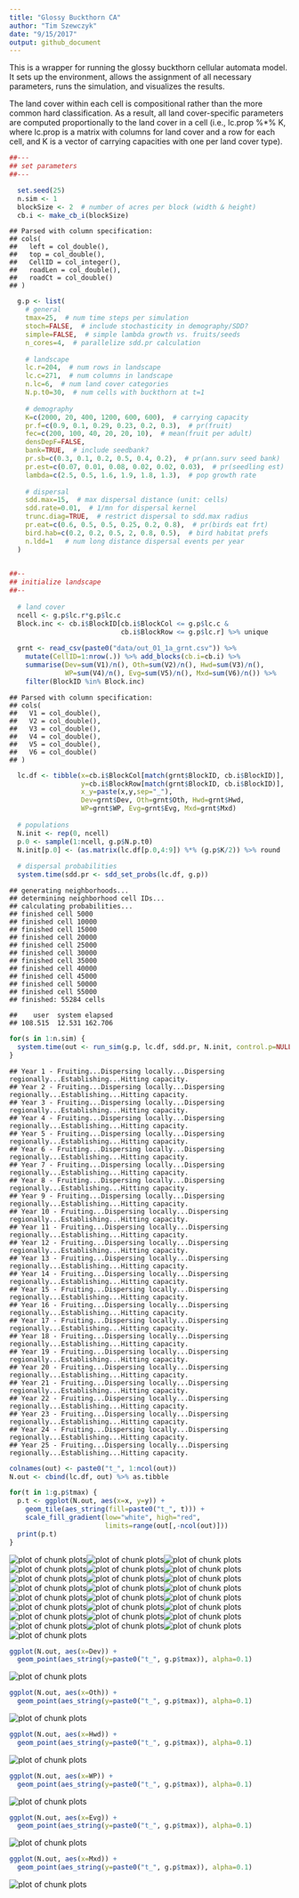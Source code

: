 ```yaml
---
title: "Glossy Buckthorn CA"
author: "Tim Szewczyk"
date: "9/15/2017"
output: github_document
---
```


This is a wrapper for running the glossy buckthorn cellular automata model. It sets up the environment, allows the assignment of all necessary parameters, runs the simulation, and visualizes the results.

The land cover within each cell is compositional rather than the more common hard classification. As a result, all land cover-specific parameters are computed proportionally to the land cover in a cell (i.e., lc.prop %*% K, where lc.prop is a matrix with columns for land cover and a row for each cell, and K is a vector of carrying capacities with one per land cover type).





```r
##---
## set parameters
##---

  set.seed(25)
  n.sim <- 1
  blockSize <- 2  # number of acres per block (width & height)
  cb.i <- make_cb_i(blockSize)
```

```
## Parsed with column specification:
## cols(
##   left = col_double(),
##   top = col_double(),
##   CellID = col_integer(),
##   roadLen = col_double(),
##   roadCt = col_double()
## )
```

```r
  g.p <- list(
    # general
    tmax=25,  # num time steps per simulation
    stoch=FALSE,  # include stochasticity in demography/SDD?
    simple=FALSE,  # simple lambda growth vs. fruits/seeds
    n_cores=4,  # parallelize sdd.pr calculation
    
    # landscape
    lc.r=204,  # num rows in landscape
    lc.c=271,  # num columns in landscape
    n.lc=6,  # num land cover categories
    N.p.t0=30,  # num cells with buckthorn at t=1
    
    # demography
    K=c(2000, 20, 400, 1200, 600, 600),  # carrying capacity
    pr.f=c(0.9, 0.1, 0.29, 0.23, 0.2, 0.3),  # pr(fruit)
    fec=c(200, 100, 40, 20, 20, 10),  # mean(fruit per adult)
    densDepF=FALSE,
    bank=TRUE,  # include seedbank?
    pr.sb=c(0.3, 0.1, 0.2, 0.5, 0.4, 0.2),  # pr(ann.surv seed bank)
    pr.est=c(0.07, 0.01, 0.08, 0.02, 0.02, 0.03),  # pr(seedling est)
    lambda=c(2.5, 0.5, 1.6, 1.9, 1.8, 1.3),  # pop growth rate
    
    # dispersal
    sdd.max=15,  # max dispersal distance (unit: cells)
    sdd.rate=0.01,  # 1/mn for dispersal kernel
    trunc.diag=TRUE,  # restrict dispersal to sdd.max radius
    pr.eat=c(0.6, 0.5, 0.5, 0.25, 0.2, 0.8),  # pr(birds eat frt)
    bird.hab=c(0.2, 0.2, 0.5, 2, 0.8, 0.5),  # bird habitat prefs
    n.ldd=1   # num long distance dispersal events per year
  )
  

##--
## initialize landscape
##--
  
  # land cover
  ncell <- g.p$lc.r*g.p$lc.c
  Block.inc <- cb.i$BlockID[cb.i$BlockCol <= g.p$lc.c &
                            cb.i$BlockRow <= g.p$lc.r] %>% unique
  
  grnt <- read_csv(paste0("data/out_01_1a_grnt.csv")) %>% 
    mutate(CellID=1:nrow(.)) %>% add_blocks(cb.i=cb.i) %>% 
    summarise(Dev=sum(V1)/n(), Oth=sum(V2)/n(), Hwd=sum(V3)/n(), 
              WP=sum(V4)/n(), Evg=sum(V5)/n(), Mxd=sum(V6)/n()) %>%
    filter(BlockID %in% Block.inc) 
```

```
## Parsed with column specification:
## cols(
##   V1 = col_double(),
##   V2 = col_double(),
##   V3 = col_double(),
##   V4 = col_double(),
##   V5 = col_double(),
##   V6 = col_double()
## )
```

```r
  lc.df <- tibble(x=cb.i$BlockCol[match(grnt$BlockID, cb.i$BlockID)],
                  y=cb.i$BlockRow[match(grnt$BlockID, cb.i$BlockID)],
                  x_y=paste(x,y,sep="_"),
                  Dev=grnt$Dev, Oth=grnt$Oth, Hwd=grnt$Hwd,
                  WP=grnt$WP, Evg=grnt$Evg, Mxd=grnt$Mxd)
  
  # populations
  N.init <- rep(0, ncell)
  p.0 <- sample(1:ncell, g.p$N.p.t0)
  N.init[p.0] <- (as.matrix(lc.df[p.0,4:9]) %*% (g.p$K/2)) %>% round
  
  # dispersal probabilities
  system.time(sdd.pr <- sdd_set_probs(lc.df, g.p))
```

```
## generating neighborhoods...
## determining neighborhood cell IDs...
## calculating probabilities...
## finished cell 5000 
## finished cell 10000 
## finished cell 15000 
## finished cell 20000 
## finished cell 25000 
## finished cell 30000 
## finished cell 35000 
## finished cell 40000 
## finished cell 45000 
## finished cell 50000 
## finished cell 55000 
## finished: 55284 cells
```

```
##    user  system elapsed 
## 108.515  12.531 162.706
```


```r
for(s in 1:n.sim) {
  system.time(out <- run_sim(g.p, lc.df, sdd.pr, N.init, control.p=NULL))
}
```

```
## Year 1 - Fruiting...Dispersing locally...Dispersing regionally...Establishing...Hitting capacity.
## Year 2 - Fruiting...Dispersing locally...Dispersing regionally...Establishing...Hitting capacity.
## Year 3 - Fruiting...Dispersing locally...Dispersing regionally...Establishing...Hitting capacity.
## Year 4 - Fruiting...Dispersing locally...Dispersing regionally...Establishing...Hitting capacity.
## Year 5 - Fruiting...Dispersing locally...Dispersing regionally...Establishing...Hitting capacity.
## Year 6 - Fruiting...Dispersing locally...Dispersing regionally...Establishing...Hitting capacity.
## Year 7 - Fruiting...Dispersing locally...Dispersing regionally...Establishing...Hitting capacity.
## Year 8 - Fruiting...Dispersing locally...Dispersing regionally...Establishing...Hitting capacity.
## Year 9 - Fruiting...Dispersing locally...Dispersing regionally...Establishing...Hitting capacity.
## Year 10 - Fruiting...Dispersing locally...Dispersing regionally...Establishing...Hitting capacity.
## Year 11 - Fruiting...Dispersing locally...Dispersing regionally...Establishing...Hitting capacity.
## Year 12 - Fruiting...Dispersing locally...Dispersing regionally...Establishing...Hitting capacity.
## Year 13 - Fruiting...Dispersing locally...Dispersing regionally...Establishing...Hitting capacity.
## Year 14 - Fruiting...Dispersing locally...Dispersing regionally...Establishing...Hitting capacity.
## Year 15 - Fruiting...Dispersing locally...Dispersing regionally...Establishing...Hitting capacity.
## Year 16 - Fruiting...Dispersing locally...Dispersing regionally...Establishing...Hitting capacity.
## Year 17 - Fruiting...Dispersing locally...Dispersing regionally...Establishing...Hitting capacity.
## Year 18 - Fruiting...Dispersing locally...Dispersing regionally...Establishing...Hitting capacity.
## Year 19 - Fruiting...Dispersing locally...Dispersing regionally...Establishing...Hitting capacity.
## Year 20 - Fruiting...Dispersing locally...Dispersing regionally...Establishing...Hitting capacity.
## Year 21 - Fruiting...Dispersing locally...Dispersing regionally...Establishing...Hitting capacity.
## Year 22 - Fruiting...Dispersing locally...Dispersing regionally...Establishing...Hitting capacity.
## Year 23 - Fruiting...Dispersing locally...Dispersing regionally...Establishing...Hitting capacity.
## Year 24 - Fruiting...Dispersing locally...Dispersing regionally...Establishing...Hitting capacity.
## Year 25 - Fruiting...Dispersing locally...Dispersing regionally...Establishing...Hitting capacity.
```



```r
colnames(out) <- paste0("t_", 1:ncol(out))
N.out <- cbind(lc.df, out) %>% as.tibble

for(t in 1:g.p$tmax) {
  p.t <- ggplot(N.out, aes(x=x, y=y)) + 
    geom_tile(aes_string(fill=paste0("t_", t))) + 
    scale_fill_gradient(low="white", high="red", 
                        limits=range(out[,-ncol(out)]))
  print(p.t)
}
```

![plot of chunk plots](ca_wrapper//plots-1.png)![plot of chunk plots](ca_wrapper//plots-2.png)![plot of chunk plots](ca_wrapper//plots-3.png)![plot of chunk plots](ca_wrapper//plots-4.png)![plot of chunk plots](ca_wrapper//plots-5.png)![plot of chunk plots](ca_wrapper//plots-6.png)![plot of chunk plots](ca_wrapper//plots-7.png)![plot of chunk plots](ca_wrapper//plots-8.png)![plot of chunk plots](ca_wrapper//plots-9.png)![plot of chunk plots](ca_wrapper//plots-10.png)![plot of chunk plots](ca_wrapper//plots-11.png)![plot of chunk plots](ca_wrapper//plots-12.png)![plot of chunk plots](ca_wrapper//plots-13.png)![plot of chunk plots](ca_wrapper//plots-14.png)![plot of chunk plots](ca_wrapper//plots-15.png)![plot of chunk plots](ca_wrapper//plots-16.png)![plot of chunk plots](ca_wrapper//plots-17.png)![plot of chunk plots](ca_wrapper//plots-18.png)![plot of chunk plots](ca_wrapper//plots-19.png)![plot of chunk plots](ca_wrapper//plots-20.png)![plot of chunk plots](ca_wrapper//plots-21.png)![plot of chunk plots](ca_wrapper//plots-22.png)![plot of chunk plots](ca_wrapper//plots-23.png)![plot of chunk plots](ca_wrapper//plots-24.png)![plot of chunk plots](ca_wrapper//plots-25.png)

```r
ggplot(N.out, aes(x=Dev)) + 
  geom_point(aes_string(y=paste0("t_", g.p$tmax)), alpha=0.1)
```

![plot of chunk plots](ca_wrapper//plots-26.png)

```r
ggplot(N.out, aes(x=Oth)) + 
  geom_point(aes_string(y=paste0("t_", g.p$tmax)), alpha=0.1)
```

![plot of chunk plots](ca_wrapper//plots-27.png)

```r
ggplot(N.out, aes(x=Hwd)) + 
  geom_point(aes_string(y=paste0("t_", g.p$tmax)), alpha=0.1)
```

![plot of chunk plots](ca_wrapper//plots-28.png)

```r
ggplot(N.out, aes(x=WP)) + 
  geom_point(aes_string(y=paste0("t_", g.p$tmax)), alpha=0.1)
```

![plot of chunk plots](ca_wrapper//plots-29.png)

```r
ggplot(N.out, aes(x=Evg)) + 
  geom_point(aes_string(y=paste0("t_", g.p$tmax)), alpha=0.1)
```

![plot of chunk plots](ca_wrapper//plots-30.png)

```r
ggplot(N.out, aes(x=Mxd)) + 
  geom_point(aes_string(y=paste0("t_", g.p$tmax)), alpha=0.1)
```

![plot of chunk plots](ca_wrapper//plots-31.png)





